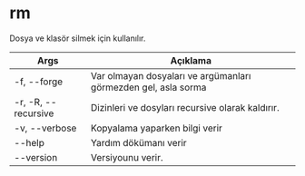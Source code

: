 # rm
Dosya ve klasör silmek için kullanılır.

| Args | Açıklama |
| -------- | -------- |
| -f, --forge | Var olmayan dosyaları ve argümanları görmezden gel, asla sorma |
| -r, -R, --recursive | Dizinleri ve dosyları recursive olarak kaldırır. |
| -v, --verbose | Kopyalama yaparken bilgi verir |
| --help | Yardım dökümanı verir |
| --version | Versiyounu verir. |